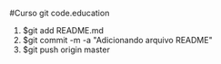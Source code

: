 #Curso git code.education

1. $git add README.md
2. $git commit -m -a "Adicionando arquivo README"
3. $git push origin master
